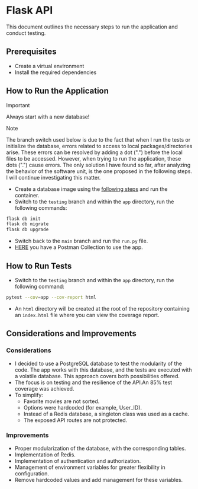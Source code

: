 # Flask API

This document outlines the necessary steps to run the application and conduct testing.

## Prerequisites

- Create a virtual environment
- Install the required dependencies

## How to Run the Application

> [!IMPORTANT]
> Always start with a new database!

> [!NOTE]
> The branch switch used below is due to the fact that when I run the tests or
>initialize the database, errors related to access to local packages/directories
>arise. These errors can be resolved by adding a dot (".") before the local files
>to be accessed. However, when trying to run the application, these dots (".")
>cause errors.
>The only solution I have found so far, after analyzing the behavior of the
>software unit, is the one proposed in the following steps.
>I will continue investigating this matter.


- Create a database image using the [following steps](/postgresql/README.md) and run the container.
- Switch to the `testing` branch and within the `app` directory, run the following commands:

```bash
flask db init
flask db migrate
flask db upgrade
```

- Switch back to the `main` branch and run the `run.py` file.
- [HERE](postman_collection.json) you have a Postman Collection to use the app.

## How to Run Tests

- Switch to the `testing` branch and within the `app` directory, run the following command:

```bash
pytest --cov=app --cov-report html
```

- An `html` directory will be created at the root of the repository containing an `index.html` file where you can view the coverage report.

## Considerations and Improvements

### Considerations

- I decided to use a PostgreSQL database to test the modularity of the code. The app works with this database, and the tests are executed with a volatile database. This approach covers both possibilities offered.
- The focus is on testing and the resilience of the API.An 85% test coverage was achieved.
- To simplify:
    - Favorite movies are not sorted.
    - Options were hardcoded (for example, User_ID).
    - Instead of a Redis database, a singleton class was used as a cache.
    - The exposed API routes are not protected.

### Improvements

- Proper modularization of the database, with the corresponding tables.
- Implementation of Redis.
- Implementation of authentication and authorization.
- Management of environment variables for greater flexibility in configuration.
- Remove hardcoded values and add management for these variables.
